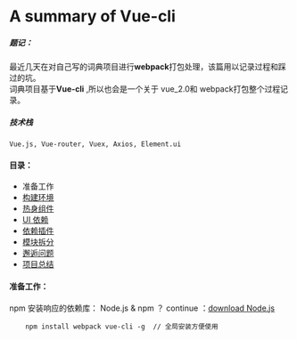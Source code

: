 # A summary of Vue-cli

##### 题记：
   最近几天在对自己写的词典项目进行**webpack**打包处理，该篇用以记录过程和踩过的坑。  
   词典项目基于**Vue-cli** ,所以也会是一个关于 vue_2.0和 webpack打包整个过程记录。

##### 技术栈  
`Vue.js, Vue-router, Vuex, Axios, Element.ui`

#### 目录：
 - 准备工作  
 - [构建环境](./recording/created_vue-cli.mdown)
 - [热身组件](./recording/learning_components.mdown)
 - [UI 依赖](./recording/about_ElementUi.mdown)
 - [依赖插件](./recording/about_links.mdown)
 - [模块拆分](./recording/modules_disassemble.mdown)
 - [邂逅问题](./recording/some_questions.mdown)
 - [项目总结](./recording/summary.mdown)  


#### 准备工作：
npm 安装响应的依赖库：
    Node.js & npm ？ continue ：[download Node.js](https://nodejs.org/en/)
```node
    npm install webpack vue-cli -g  // 全局安装方便使用
```
